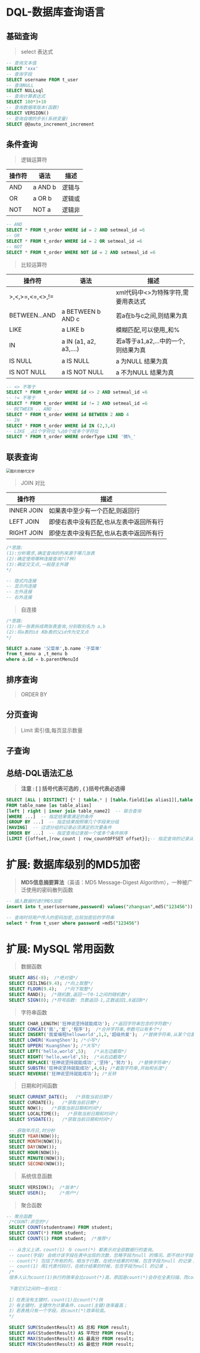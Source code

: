 # DQL-数据库查询语言

## 基础查询

>select 表达式

```sql
-- 查询文本值
SELECT 'xxx'
-- 查询字段
SELECT username FROM t_user
-- 查询NULL
SELECT NULLsql
-- 查询计算表达式
SELECT 100*3+10
-- 查询数据库版本(函数)
SELECT VERSION()
-- 查询自增的步长(系统变量)
SELECT @@auto_increment_increment
```



## 条件查询

>逻辑运算符

| 操作符 | 语法    | 描述   |
| ------ | ------- | ------ |
| AND    | a AND b | 逻辑与 |
| OR     | a OR b  | 逻辑或 |
| NOT    | NOT a   | 逻辑非 |

```sql
-- AND 
SELECT * FROM t_order WHERE id = 2 AND setmeal_id =6
-- OR
SELECT * FROM t_order WHERE id = 2 OR setmeal_id =6
-- NOT
SELECT * FROM t_order WHERE NOT id = 2 AND setmeal_id =6
```

>比较运算符

| 操作符          | 语法                   | 描述                                |
| --------------- | ---------------------- | ----------------------------------- |
| >,<,>=,<=,<>,!= |                        | xml代码中<>为特殊字符,需要用表达式  |
| BETWEEN...AND   | a BETWEEN b AND c      | 若a在b与c之间,则结果为真            |
| LIKE            | a LIKE b               | 模糊匹配,可以使用_和%               |
| IN              | a IN (a1, a2, a3,....) | 若a等于a1,a2,...中的一个,则结果为真 |
| IS NULL         | a IS NULL              | a 为NULL 结果为真                   |
| IS NOT NULL     | a IS NOT NULL          | a 不为NULL 结果为真                 |

```sql
-- <> 不等于
SELECT * FROM t_order WHERE id <> 2 AND setmeal_id =6
-- != 不等于
SELECT * FROM t_order WHERE id != 2 AND setmeal_id =6
-- BETWEEN .. AND ..
SELECT * FROM t_order WHERE id BETWEEN 2 AND 4
-- IN
SELECT * FROM t_order WHERE id IN (2,3,4)
-- LIKE _占1个字符位 %占0个或多个字符位
SELECT * FROM t_order WHERE orderType LIKE '微%_'
```

## 联表查询

<img src="https://mmbiz.qpic.cn/mmbiz_png/uJDAUKrGC7LwfjFbCQXic0pcE21lUFGvDw5aZLehIYzwLprCfqdxSjsm2wficHrSEzJiaJBGaKWpatQ7sISib9MgCQ/640?wx_fmt=png&amp;tp=webp&amp;wxfrom=5&amp;wx_lazy=1&amp;wx_co=1" alt="图片的替代文字" style="zoom: 67%;" />

>JOIN 对比

| 操作符     | 描述                                    |
| ---------- | --------------------------------------- |
| INNER JOIN | 如果表中至少有一个匹配,则返回行         |
| LEFT JOIN  | 即使右表中没有匹配,也从左表中返回所有行 |
| RIGHT JOIN | 即使左表中没有匹配,也从右表中返回所有行 |

```sql
/*思路:
(1):分析需求,确定查询的列来源于哪几张表
(2):确定使用哪种连接查询?(7种)
(3):确定交叉点,一般是主外键
*/

-- 隐式内连接
-- 显示内连接
-- 左外连接
-- 右外连接
```



>自连接

```sql
/*思路:
(1):将一张表拆成两张表查询,分别取别名为 a,b
(2):将a表的id 和b表的父id作为交叉点
*/

SELECT a.name '父菜单',b.name '子菜单'
from t_menu a ,t_menu b
where a.id = b.parentMenuId

```

## 排序查询

>ORDER BY

## 分页查询

>Limit   索引值,每页显示数量

## 子查询



## 总结-DQL语法汇总

>**注意 : [ ] 括号代表可选的 , { }括号代表必选得**

```sql
SELECT [ALL | DISTINCT] {* | table.* | [table.field1[as alias1][,table.field2[as alias2]][,...]]}
FROM table_name [as table_alias]
[left | right | inner join table_name2]  -- 联合查询
[WHERE ...]  -- 指定结果需满足的条件
[GROUP BY ...]  -- 指定结果按照哪几个字段来分组
[HAVING]  -- 过滤分组的记录必须满足的次要条件
[ORDER BY ...]  -- 指定查询记录按一个或多个条件排序
[LIMIT {[offset,]row_count | row_countOFFSET offset}];-- 指定查询的记录从哪条至哪条
```

# 扩展: 数据库级别的MD5加密

>**MD5信息摘要算法**（英语：MD5 Message-Digest Algorithm），一种被广泛使用的密码散列函数

```sql
-- 插入数据时进行MD5加密
insert into t_user(username,password) values("zhangsan",md5("123456"))

-- 查询时将用户传入的密码加密,比较加密后的字符串
select * from t_user where password =md5("123456")
```

# 扩展: MySQL 常用函数

>数据函数

```sql
 SELECT ABS(-8);  /*绝对值*/
 SELECT CEILING(9.4); /*向上取整*/
 SELECT FLOOR(9.4);   /*向下取整*/
 SELECT RAND();  /*随机数,返回一个0-1之间的随机数*/
 SELECT SIGN(0); /*符号函数: 负数返回-1,正数返回1,0返回0*/
```

>字符串函数

```sql
 SELECT CHAR_LENGTH('狂神说坚持就能成功'); /*返回字符串包含的字符数*/
 SELECT CONCAT('我','爱','程序');  /*合并字符串,参数可以有多个*/
 SELECT INSERT('我爱编程helloworld',1,2,'超级热爱');  /*替换字符串,从某个位置开始替换某个长度*/
 SELECT LOWER('KuangShen'); /*小写*/
 SELECT UPPER('KuangShen'); /*大写*/
 SELECT LEFT('hello,world',5);   /*从左边截取*/
 SELECT RIGHT('hello,world',5);  /*从右边截取*/
 SELECT REPLACE('狂神说坚持就能成功','坚持','努力');  /*替换字符串*/
 SELECT SUBSTR('狂神说坚持就能成功',4,6); /*截取字符串,开始和长度*/
 SELECT REVERSE('狂神说坚持就能成功'); /*反转
```

>日期和时间函数

```sql
 SELECT CURRENT_DATE();   /*获取当前日期*/
 SELECT CURDATE();   /*获取当前日期*/
 SELECT NOW();   /*获取当前日期和时间*/
 SELECT LOCALTIME();   /*获取当前日期和时间*/
 SELECT SYSDATE();   /*获取当前日期和时间*/
 
 -- 获取年月日,时分秒
 SELECT YEAR(NOW());
 SELECT MONTH(NOW());
 SELECT DAY(NOW());
 SELECT HOUR(NOW());
 SELECT MINUTE(NOW());
 SELECT SECOND(NOW());
```

>系统信息函数

```sql
 SELECT VERSION();  /*版本*/
 SELECT USER();     /*用户*/
```

>聚合函数

```sql
-- 聚合函数
 /*COUNT:非空的*/
 SELECT COUNT(studentname) FROM student;
 SELECT COUNT(*) FROM student;
 SELECT COUNT(1) FROM student;  /*推荐*/
 
 -- 从含义上讲，count(1) 与 count(*) 都表示对全部数据行的查询。
 -- count(字段) 会统计该字段在表中出现的次数，忽略字段为null 的情况。即不统计字段为null 的记录。
 -- count(*) 包括了所有的列，相当于行数，在统计结果的时候，包含字段为null 的记录；
 -- count(1) 用1代表代码行，在统计结果的时候，包含字段为null 的记录 。
 /*
 很多人认为count(1)执行的效率会比count(*)高，原因是count(*)会存在全表扫描，而count(1)可以针对一个字段进行查询。其实不然，count(1)和count(*)都会对全表进行扫描，统计所有记录的条数，包括那些为null的记录，因此，它们的效率可以说是相差无几。而count(字段)则与前两者不同，它会统计该字段不为null的记录条数。
 
 下面它们之间的一些对比：
 
 1）在表没有主键时，count(1)比count(*)快
 2）有主键时，主键作为计算条件，count(主键)效率最高；
 3）若表格只有一个字段，则count(*)效率较高。
 */
 
 SELECT SUM(StudentResult) AS 总和 FROM result;
 SELECT AVG(StudentResult) AS 平均分 FROM result;
 SELECT MAX(StudentResult) AS 最高分 FROM result;
 SELECT MIN(StudentResult) AS 最低分 FROM result;
```

